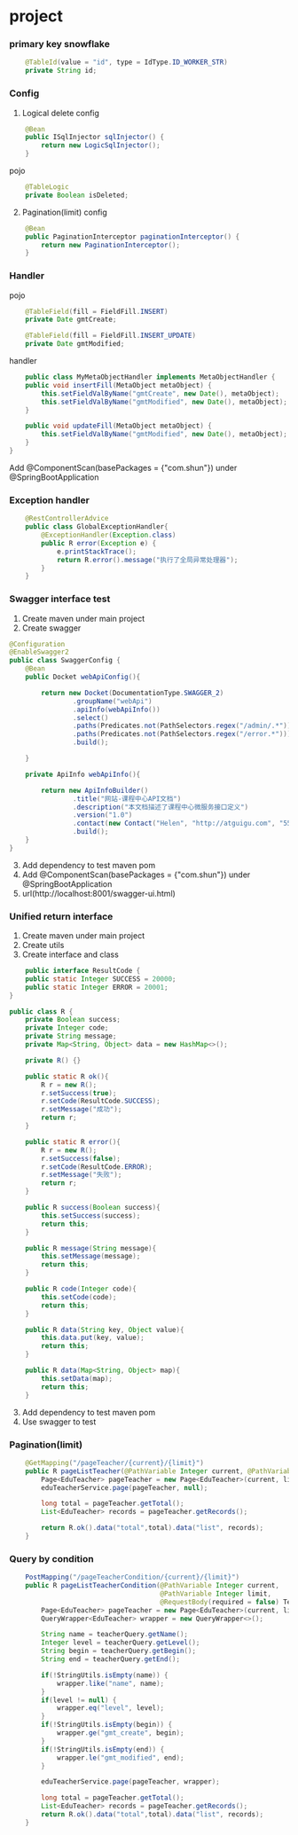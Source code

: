 # project
### primary key snowflake
``` java 
    @TableId(value = "id", type = IdType.ID_WORKER_STR)
    private String id;
```

### Config
1. Logical delete
config
``` java
    @Bean
    public ISqlInjector sqlInjector() {
        return new LogicSqlInjector();
    }
```
pojo
``` java
    @TableLogic
    private Boolean isDeleted;
```
2. Pagination(limit)
config
``` java
    @Bean
    public PaginationInterceptor paginationInterceptor() {
        return new PaginationInterceptor();
    }
```

### Handler
pojo
``` java
    @TableField(fill = FieldFill.INSERT)
    private Date gmtCreate;

    @TableField(fill = FieldFill.INSERT_UPDATE)
    private Date gmtModified;
```
handler
``` java
    public class MyMetaObjectHandler implements MetaObjectHandler {
    public void insertFill(MetaObject metaObject) {
        this.setFieldValByName("gmtCreate", new Date(), metaObject);
        this.setFieldValByName("gmtModified", new Date(), metaObject);
    }

    public void updateFill(MetaObject metaObject) {
        this.setFieldValByName("gmtModified", new Date(), metaObject);
    }
}
```
Add @ComponentScan(basePackages = {"com.shun"}) under @SpringBootApplication

### Exception handler
``` java
    @RestControllerAdvice
    public class GlobalExceptionHandler{
        @ExceptionHandler(Exception.class)
        public R error(Exception e) {
            e.printStackTrace();
            return R.error().message("执行了全局异常处理器");
        }
    }
```

### Swagger interface test
1. Create maven under main project
2. Create swagger
``` java
@Configuration
@EnableSwagger2
public class SwaggerConfig {
    @Bean
    public Docket webApiConfig(){

        return new Docket(DocumentationType.SWAGGER_2)
                .groupName("webApi")
                .apiInfo(webApiInfo())
                .select()
                .paths(Predicates.not(PathSelectors.regex("/admin/.*")))
                .paths(Predicates.not(PathSelectors.regex("/error.*")))
                .build();

    }

    private ApiInfo webApiInfo(){

        return new ApiInfoBuilder()
                .title("网站-课程中心API文档")
                .description("本文档描述了课程中心微服务接口定义")
                .version("1.0")
                .contact(new Contact("Helen", "http://atguigu.com", "55317332@qq.com"))
                .build();
    }
}
```
3. Add dependency to test maven pom
4. Add @ComponentScan(basePackages = {"com.shun"}) under @SpringBootApplication
5. url(http://localhost:8001/swagger-ui.html)

### Unified return interface
1. Create maven under main project
2. Create utils
3. Create interface and class
``` java
    public interface ResultCode {
    public static Integer SUCCESS = 20000;
    public static Integer ERROR = 20001;
}
```
``` java
public class R {
    private Boolean success;
    private Integer code;
    private String message;
    private Map<String, Object> data = new HashMap<>();

    private R() {}

    public static R ok(){
        R r = new R();
        r.setSuccess(true);
        r.setCode(ResultCode.SUCCESS);
        r.setMessage("成功");
        return r;
    }

    public static R error(){
        R r = new R();
        r.setSuccess(false);
        r.setCode(ResultCode.ERROR);
        r.setMessage("失败");
        return r;
    }

    public R success(Boolean success){
        this.setSuccess(success);
        return this;
    }

    public R message(String message){
        this.setMessage(message);
        return this;
    }

    public R code(Integer code){
        this.setCode(code);
        return this;
    }

    public R data(String key, Object value){
        this.data.put(key, value);
        return this;
    }

    public R data(Map<String, Object> map){
        this.setData(map);
        return this;
    }
```
3. Add dependency to test maven pom
4. Use swagger to test

### Pagination(limit)
``` java
    @GetMapping("/pageTeacher/{current}/{limit}")
    public R pageListTeacher(@PathVariable Integer current, @PathVariable Integer limit) {
        Page<EduTeacher> pageTeacher = new Page<EduTeacher>(current, limit);
        eduTeacherService.page(pageTeacher, null);

        long total = pageTeacher.getTotal();
        List<EduTeacher> records = pageTeacher.getRecords();

        return R.ok().data("total",total).data("list", records);
    }
```

### Query by condition
``` java
    PostMapping("/pageTeacherCondition/{current}/{limit}")
    public R pageListTeacherCondition(@PathVariable Integer current,
                                      @PathVariable Integer limit,
                                      @RequestBody(required = false) TeacherQuery teacherQuery) {
        Page<EduTeacher> pageTeacher = new Page<EduTeacher>(current, limit);
        QueryWrapper<EduTeacher> wrapper = new QueryWrapper<>();

        String name = teacherQuery.getName();
        Integer level = teacherQuery.getLevel();
        String begin = teacherQuery.getBegin();
        String end = teacherQuery.getEnd();

        if(!StringUtils.isEmpty(name)) {
            wrapper.like("name", name);
        }
        if(level != null) {
            wrapper.eq("level", level);
        }
        if(!StringUtils.isEmpty(begin)) {
            wrapper.ge("gmt_create", begin);
        }
        if(!StringUtils.isEmpty(end)) {
            wrapper.le("gmt_modified", end);
        }

        eduTeacherService.page(pageTeacher, wrapper);

        long total = pageTeacher.getTotal();
        List<EduTeacher> records = pageTeacher.getRecords();
        return R.ok().data("total",total).data("list", records);
    }
```